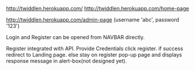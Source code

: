 http://twiddlen.herokuapp.com/
http://twiddlen.herokuapp.com/home-page

http://twiddlen.herokuapp.com/admin-page (username 'abc', password '123')

Login and Register can be opened from NAVBAR directly.

Register integrated with API. Provide Credentials click register. if success redirect to Landing page. else stay on register pop-up page and displays response message in alert-box(not designed yet).


